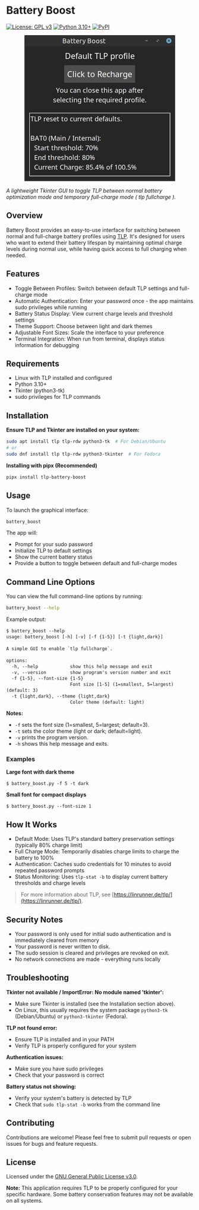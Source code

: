 # Battery Boost

[![License: GPL v3](https://img.shields.io/badge/License-GPLv3-blue.svg)](https://github.com/SteveDaulton/tlp-battery-boost/blob/main/LICENSE)
[![Python 3.10+](https://img.shields.io/badge/python-3.10%2B-blue.svg)](https://www.python.org/)
[![PyPI](https://img.shields.io/pypi/v/tlp-battery-boost.svg)](https://pypi.org/project/tlp-battery-boost/)

<p align="center">
  <img src="BatteryBoost.png" alt="Battery Boost Screenshot">
</p>

_A lightweight Tkinter GUI to toggle TLP between normal battery optimization mode and temporary full-charge mode ( tlp fullcharge )._

## Overview

Battery Boost provides an easy-to-use interface for switching between normal and full-charge battery profiles using [TLP](https://linrunner.de/tlp/). It's designed for users who want to extend their battery lifespan by maintaining optimal charge levels during normal use, while having quick access to full charging when needed.

## Features

- Toggle Between Profiles: Switch between default TLP settings and full-charge mode
- Automatic Authentication: Enter your password once - the app maintains sudo privileges while running
- Battery Status Display: View current charge levels and threshold settings
- Theme Support: Choose between light and dark themes
- Adjustable Font Sizes: Scale the interface to your preference
- Terminal Integration: When run from terminal, displays status information for debugging

## Requirements

- Linux with TLP installed and configured
- Python 3.10+
- Tkinter (python3-tk)
- sudo privileges for TLP commands

## Installation

**Ensure TLP and Tkinter are installed on your system:**

```bash
sudo apt install tlp tlp-rdw python3-tk  # For Debian/Ubuntu
# or
sudo dnf install tlp tlp-rdw python3-tkinter  # For Fedora
```

**Installing with pipx (Recommended)**

```bash
pipx install tlp-battery-boost
```

## Usage

To launch the graphical interface:

```bash
battery_boost
```

The app will:

- Prompt for your sudo password
- Initialize TLP to default settings
- Show the current battery status
- Provide a button to toggle between default and full-charge modes


## Command Line Options

You can view the full command-line options by running:

```bash
battery_boost --help
```

Example output:

```text
$ battery_boost --help
usage: battery_boost [-h] [-v] [-f {1-5}] [-t {light,dark}]

A simple GUI to enable `tlp fullcharge`.

options:
  -h, --help            show this help message and exit
  -v, --version         show program's version number and exit
  -f {1-5}, --font-size {1-5}
                        Font size [1-5] (1=smallest, 5=largest) (default: 3)
  -t {light,dark}, --theme {light,dark}
                        Color theme (default: light)
```

**Notes:**

- `-f` sets the font size (1=smallest, 5=largest; default=3).  
- `-t` sets the color theme (light or dark; default=light).  
- `-v` prints the program version.  
- `-h` shows this help message and exits.


### Examples

**Large font with dark theme**

```
$ battery_boost.py -f 5 -t dark
```
 
**Small font for compact displays**

```
$ battery_boost.py --font-size 1
```

## How It Works

- Default Mode: Uses TLP's standard battery preservation settings (typically 80% charge limit)
- Full Charge Mode: Temporarily disables charge limits to charge the battery to 100%
- Authentication: Caches sudo credentials for 10 minutes to avoid repeated password prompts
- Status Monitoring: Uses `tlp-stat -b` to display current battery thresholds and charge levels

> For more information about TLP, see [https://linrunner.de/tlp/](https://linrunner.de/tlp/).


## Security Notes

- Your password is only used for initial sudo authentication and is immediately cleared from memory
- Your password is never written to disk.
- The sudo session is cleared and privileges are revoked on exit.
- No network connections are made - everything runs locally

## Troubleshooting

**Tkinter not available / ImportError: No module named 'tkinter':**

- Make sure Tkinter is installed (see the Installation section above).  
- On Linux, this usually requires the system package `python3-tk` (Debian/Ubuntu) or `python3-tkinter` (Fedora).

**TLP not found error:**

- Ensure TLP is installed and in your PATH
- Verify TLP is properly configured for your system

**Authentication issues:**

- Make sure you have sudo privileges
- Check that your password is correct

**Battery status not showing:**

- Verify your system's battery is detected by TLP
- Check that `sudo tlp-stat -b` works from the command line

## Contributing

Contributions are welcome! Please feel free to submit pull requests or open issues for bugs and feature requests.

## License

Licensed under the [GNU General Public License v3.0](https://github.com/SteveDaulton/tlp-battery-boost/blob/main/LICENSE).

**Note:** This application requires TLP to be properly configured for your specific hardware.
Some battery conservation features may not be available on all systems.
